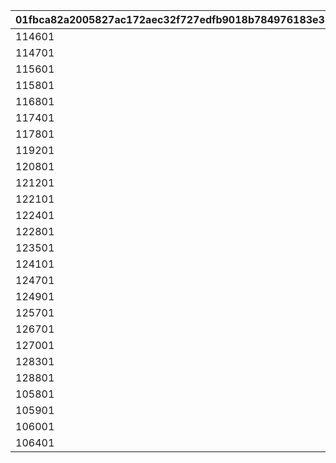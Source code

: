 |01fbca82a2005827ac172aec32f727edfb9018b784976183e37716b90585afd9|f5d7238b965b3de1dd5a18507d9027f12959f66e108487f04c5df42b6fbb136e|662e4208dd5ef9c62533e92170f45e400ff41fd4e4b42c149d9c693d15ca4ed8|
| --- | --- | --- |
|114601|1|1|
|114701|2|2|
|115601|3|3|
|115801|4|5|
|116801|5|6|
|117401|6|7|
|117801|7|8|
|119201|8|9|
|120801|9|10|
|121201|10|12|
|122101|11|13|
|122401|12|14|
|122801|13|15|
|123501|14|16|
|124101|15|17|
|124701|16|20|
|124901|17|21|
|125701|18|22|
|126701|19|24|
|127001|20|25|
|128301|21|27|
|128801|22|28|
|105801|23|29|
|105901|24|30|
|106001|25|31|
|106401|26|32|